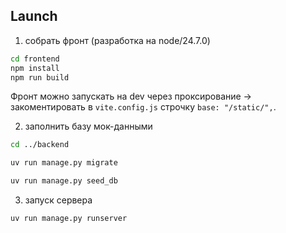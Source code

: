 ## Launch

1. собрать фронт (разработка на node/24.7.0)

```sh
cd frontend
npm install
npm run build
```

Фронт можно запускать на dev через проксирование → закоментировать в `vite.config.js` строчку `base: "/static/",`.

2. заполнить базу мок-данными

```sh
cd ../backend
```

```sh
uv run manage.py migrate
```

```sh
uv run manage.py seed_db
```

3. запуск сервера

```sh
uv run manage.py runserver
```
